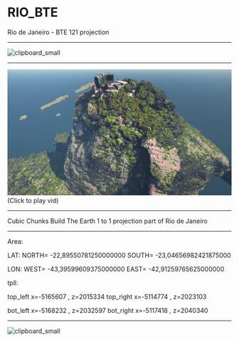 # RIO_BTE
Rio de Janeiro - BTE 121 projection
***
![clipboard_small](https://github.com/HakkaTjakka/RIO_BTE/blob/main/clipboard_small.jpg)
***
[![Demo CountPages alpha](https://github.com/HakkaTjakka/RIO_BTE/blob/main/Untitled.jpg)](https://www.youtube.com/embed/9dE3Cw2mn7s)
(Click to play vid)
***
Cubic Chunks Build The Earth 1 to 1 projection part of Rio de Janeiro
***
Area:

LAT: NORTH=   -22,89550781250000000 SOUTH=   -23,04656982421875000

LON:  WEST=   -43,39599609375000000  EAST=   -42,91259765625000000

tpll:

top_left   x=-5165607 , z=2015334     top_right  x=-5114774 , z=2023103

bot_left   x=-5168232 , z=2032597     bot_right  x=-5117418 , z=2040340
***
![clipboard_small](https://github.com/HakkaTjakka/RIO_BTE/blob/main/clipboard.jpg)
